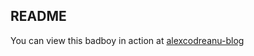 ## README


You can view this badboy in action at [alexcodreanu-blog](http://alexcodreanu-blog.herokuapp.com)

